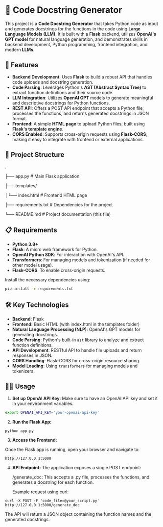 # 📝 Code Docstring Generator

This project is a **Code Docstring Generator** that takes Python code as input and generates docstrings for the functions in the code using **Large Language Models (LLM)**. It is built with a **Flask** backend, utilizes **OpenAI's GPT model** for natural language generation, and demonstrates skills in backend development, Python programming, frontend integration, and modern **LLMs**.

## 🚀 Features

- **Backend Development**: Uses **Flask** to build a robust API that handles code uploads and docstring generation.
- **Code Parsing**: Leverages Python's **AST (Abstract Syntax Tree)** to extract function definitions and their source code.
- **LLM Integration**: Utilizes **OpenAI GPT** models to generate meaningful and descriptive docstrings for Python functions.
- **REST API**: Offers a POST API endpoint that accepts a Python file, processes the functions, and returns generated docstrings in JSON format.
- **Frontend**: A simple **HTML page** to upload Python files, built using **Flask's template engine**.
- **CORS Enabled**: Supports cross-origin requests using **Flask-CORS**, making it easy to integrate with frontend or external applications.

## 📂 Project Structure
. 

├── app.py # Main Flask application 

├── templates/ 

│└── index.html # Frontend HTML page 

├── requirements.txt # Dependencies for the project 

└── README.md # Project documentation (this file)


## 📋 Requirements

- **Python 3.8+**
- **Flask**: A micro web framework for Python.
- **OpenAI Python SDK**: For interaction with OpenAI's API.
- **Transformers**: For managing models and tokenization (if needed for other model usage).
- **Flask-CORS**: To enable cross-origin requests.

Install the necessary dependencies using:

```bash
pip install -r requirements.txt
```
## 🛠️ Key Technologies

- **Backend**: Flask
- **Frontend:** Basic HTML (with index.html in the templates folder)
- **Natural Language Processing (NLP)**: OpenAI's GPT models for generating docstrings.
- **Code Parsing**: Python's built-in `ast` library to analyze and extract function definitions.
- **API Development**: RESTful API to handle file uploads and return responses in JSON.
- **CORS Handling**: Flask-CORS for cross-origin resource sharing.
- **Model Loading**: Using `transformers` for managing models and tokenizers.

## 🧑‍💻 Usage

1. **Set up OpenAI API Key**: Make sure to have an OpenAI API key and set it in your environment variables.

```bash
export OPENAI_API_KEY='your-openai-api-key'
```

2. **Run the Flask App:**
```
python app.py
```
3. **Access the Frontend:**

Once the Flask app is running, open your browser and navigate to:
```
http://127.0.0.1:5000
```
4. **API Endpoint:** 
The application exposes a single POST endpoint:

    /generate_doc: This accepts a .py file, processes the functions, and generates a docstring for each function.

    Example request using curl:
```
curl -X POST -F 'code_file=@your_script.py' http://127.0.0.1:5000/generate_doc
```
The API will return a JSON object containing the function names and the generated docstrings.
